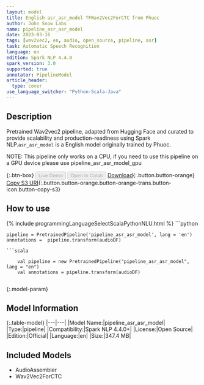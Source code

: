 ```yaml
---
layout: model
title: English asr_asr_model TFWav2Vec2ForCTC from Phuoc
author: John Snow Labs
name: pipeline_asr_asr_model
date: 2023-03-16
tags: [wav2vec2, en, audio, open_source, pipeline, asr]
task: Automatic Speech Recognition
language: en
edition: Spark NLP 4.4.0
spark_version: 3.0
supported: true
annotator: PipelineModel
article_header:
  type: cover
use_language_switcher: "Python-Scala-Java"
---
```


## Description

Pretrained Wav2vec2  pipeline, adapted from Hugging Face and curated to provide scalability and production-readiness using Spark NLP.`asr_asr_model` is a English model originally trained by Phuoc.

NOTE: This pipeline only works on a CPU, if you need to use this pipeline on a GPU device please use pipeline_asr_asr_model_gpu

{:.btn-box}
<button class="button button-orange" disabled>Live Demo</button>
<button class="button button-orange" disabled>Open in Colab</button>
[Download](https://s3.amazonaws.com/auxdata.johnsnowlabs.com/public/models/pipeline_asr_asr_model_en_4.4.0_3.0_1678987895457.zip){:.button.button-orange}
[Copy S3 URI](s3://auxdata.johnsnowlabs.com/public/models/pipeline_asr_asr_model_en_4.4.0_3.0_1678987895457.zip){:.button.button-orange.button-orange-trans.button-icon.button-copy-s3}

## How to use



<div class="tabs-box" markdown="1">
{% include programmingLanguageSelectScalaPythonNLU.html %}
```python

    pipeline = PretrainedPipeline('pipeline_asr_asr_model', lang = 'en')
    annotations =  pipeline.transform(audioDF)
    
```
```scala

    val pipeline = new PretrainedPipeline("pipeline_asr_asr_model", lang = "en")
    val annotations = pipeline.transform(audioDF)
    
```
</div>

{:.model-param}
## Model Information

{:.table-model}
|---|---|
|Model Name:|pipeline_asr_asr_model|
|Type:|pipeline|
|Compatibility:|Spark NLP 4.4.0+|
|License:|Open Source|
|Edition:|Official|
|Language:|en|
|Size:|347.4 MB|

## Included Models

- AudioAssembler
- Wav2Vec2ForCTC